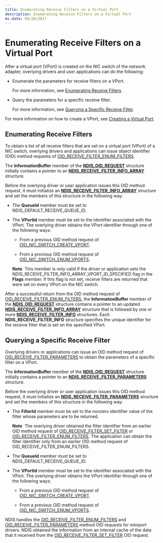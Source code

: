 ```yaml
---
title: Enumerating Receive Filters on a Virtual Port
description: Enumerating Receive Filters on a Virtual Port
ms.date: 04/20/2017
---
```


# Enumerating Receive Filters on a Virtual Port





After a virtual port (VPort) is created on the NIC switch of the network adapter, overlying drivers and user applications can do the following:

-   Enumerate the parameters for receive filters on a VPort.

    For more information, see [Enumerating Receive Filters](#enumerating-receive-filters).

-   Query the parameters for a specific receive filter.

    For more information, see [Querying a Specific Receive Filter](#querying-a-specific-receive-filter).

For more information on how to create a VPort, see [Creating a Virtual Port](creating-a-virtual-port.md).

## Enumerating Receive Filters


To obtain a list of all receive filters that are set on a virtual port (VPort) of a NIC switch, overlying drivers and applications can issue object identifier (OID) method requests of [OID\_RECEIVE\_FILTER\_ENUM\_FILTERS](./oid-receive-filter-enum-filters.md).

The **InformationBuffer** member of the [**NDIS\_OID\_REQUEST**](/windows-hardware/drivers/ddi/oidrequest/ns-oidrequest-ndis_oid_request) structure initially contains a pointer to an [**NDIS\_RECEIVE\_FILTER\_INFO\_ARRAY**](/windows-hardware/drivers/ddi/ntddndis/ns-ntddndis-_ndis_receive_filter_info_array) structure.

Before the overlying driver or user application issues this OID method request, it must initialize an [**NDIS\_RECEIVE\_FILTER\_INFO\_ARRAY**](/windows-hardware/drivers/ddi/ntddndis/ns-ntddndis-_ndis_receive_filter_info_array) structure and set the members of this structure in the following way:

-   The **QueueId** member must be set to NDIS\_DEFAULT\_RECEIVE\_QUEUE\_ID.

-   The **VPortId** member must be set to the identifier associated with the VPort. The overlying driver obtains the VPort identifier through one of the following ways:

    -   From a previous OID method request of [OID\_NIC\_SWITCH\_CREATE\_VPORT](./oid-nic-switch-create-vport.md).

    -   From a previous OID method request of [OID\_NIC\_SWITCH\_ENUM\_VPORTS](./oid-nic-switch-enum-vports.md).

    **Note**  This member is only valid if the driver or application sets the NDIS\_RECEIVE\_FILTER\_INFO\_ARRAY\_VPORT\_ID\_SPECIFIED flag in the **Flags** member. If this flag is not set, receive filters are returned that were set on every VPort on the NIC switch.

     

After a successful return from the OID method request of [OID\_RECEIVE\_FILTER\_ENUM\_FILTERS](./oid-receive-filter-enum-filters.md), the **InformationBuffer** member of the [**NDIS\_OID\_REQUEST**](/windows-hardware/drivers/ddi/oidrequest/ns-oidrequest-ndis_oid_request) structure contains a pointer to an updated [**NDIS\_RECEIVE\_FILTER\_INFO\_ARRAY**](/windows-hardware/drivers/ddi/ntddndis/ns-ntddndis-_ndis_receive_filter_info_array) structure that is followed by one or more [**NDIS\_RECEIVE\_FILTER\_INFO**](/windows-hardware/drivers/ddi/ntddndis/ns-ntddndis-_ndis_receive_filter_info) structures. Each **NDIS\_RECEIVE\_FILTER\_INFO** structure specifies the unique identifier for the receive filter that is set on the specified VPort.

## Querying a Specific Receive Filter


Overlying drivers or applications can issue an OID method request of [OID\_RECEIVE\_FILTER\_PARAMETERS](./oid-receive-filter-parameters.md) to obtain the parameters of a specific filter on a VPort.

The **InformationBuffer** member of the [**NDIS\_OID\_REQUEST**](/windows-hardware/drivers/ddi/oidrequest/ns-oidrequest-ndis_oid_request) structure initially contains a pointer to an [**NDIS\_RECEIVE\_FILTER\_PARAMETERS**](/windows-hardware/drivers/ddi/ntddndis/ns-ntddndis-_ndis_receive_filter_parameters) structure.

Before the overlying driver or user application issues this OID method request, it must initialize an [**NDIS\_RECEIVE\_FILTER\_PARAMETERS**](/windows-hardware/drivers/ddi/ntddndis/ns-ntddndis-_ndis_receive_filter_parameters) structure and set the members of this structure in the following way:

-   The **FilterId** member must be set to the nonzero identifier value of the filter whose parameters are to be returned.

    **Note**  The overlying driver obtained the filter identifier from an earlier OID method request of [OID\_RECEIVE\_FILTER\_SET\_FILTER](./oid-receive-filter-set-filter.md) or [OID\_RECEIVE\_FILTER\_ENUM\_FILTERS](./oid-receive-filter-enum-filters.md). The application can obtain the filter identifier only from an earlier OID method request of OID\_RECEIVE\_FILTER\_ENUM\_FILTERS.

     

-   The **QueueId** member must be set to NDIS\_DEFAULT\_RECEIVE\_QUEUE\_ID.

-   The **VPortId** member must be set to the identifier associated with the VPort. The overlying driver obtains the VPort identifier through one of the following ways:

    -   From a previous OID method request of [OID\_NIC\_SWITCH\_CREATE\_VPORT](./oid-nic-switch-create-vport.md).

    -   From a previous OID method request of [OID\_NIC\_SWITCH\_ENUM\_VPORTS](./oid-nic-switch-enum-vports.md).

NDIS handles the [OID\_RECEIVE\_FILTER\_ENUM\_FILTERS](./oid-receive-filter-enum-filters.md) and [OID\_RECEIVE\_FILTER\_PARAMETERS](./oid-receive-filter-parameters.md) method OID requests for miniport drivers. NDIS obtained the information from an internal cache of the data that it received from the [OID\_RECEIVE\_FILTER\_SET\_FILTER](./oid-receive-filter-set-filter.md) OID request.

 

